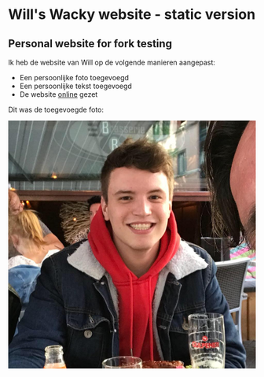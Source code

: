 # Will's Wacky website - static version
## Personal website for fork testing

Ik heb de website van Will op de volgende manieren aangepast:
- Een persoonlijke foto toegevoegd
- Een persoonlijke tekst toegevoegd
- De website <a href="https://cascrombach.github.io/will-wacky-website/">online</a> gezet

Dit was de toegevoegde foto:

<img src="assets/img/Cas.jpg" alt="Cas Crombach">
